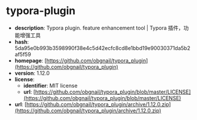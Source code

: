 # typora-plugin

- **description**: Typora plugin. feature enhancement tool | Typora 插件，功能增强工具
- **hash**: 5da95e0b993b3598990f38e4c5d42ecfc8cd8e1bbd19e90030371da5b2af5f59
- **homepage**: [https://github.com/obgnail/typora_plugin](https://github.com/obgnail/typora_plugin)
- **version**: 1.12.0
- **license**:
  - **identifier**: MIT license
  - **url**: [https://github.com/obgnail/typora_plugin/blob/master/LICENSE](https://github.com/obgnail/typora_plugin/blob/master/LICENSE)
- **url**: [https://github.com/obgnail/typora_plugin/archive/1.12.0.zip](https://github.com/obgnail/typora_plugin/archive/1.12.0.zip)

